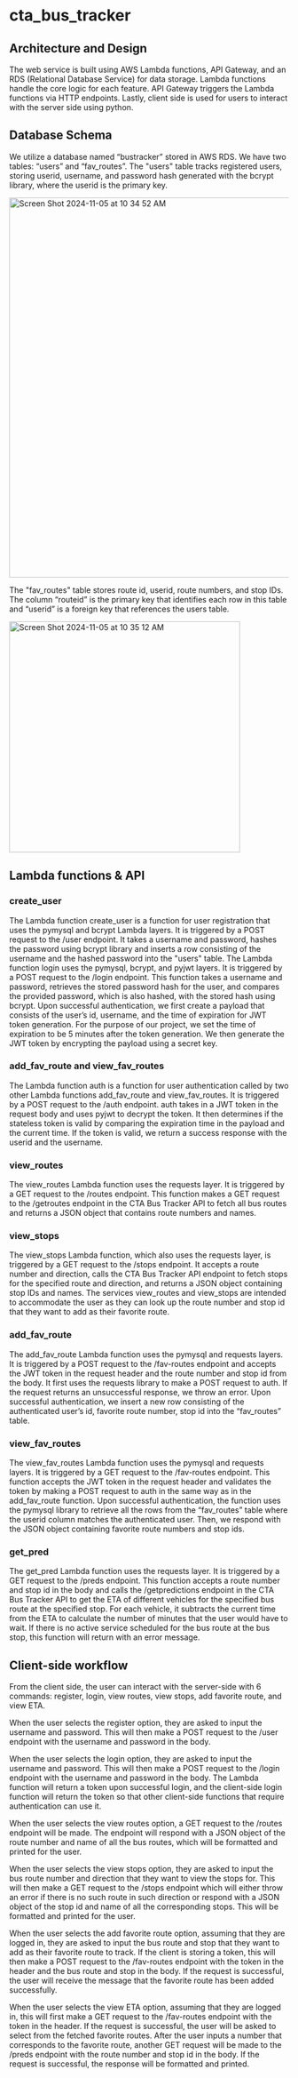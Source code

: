 # cta_bus_tracker

## Architecture and Design
The web service is built using AWS Lambda functions, API Gateway, and an RDS (Relational Database Service) for data storage. Lambda functions handle the core logic for each feature. API Gateway triggers the Lambda functions via HTTP endpoints. Lastly, client side is used for users to interact with the server side using python. 

## Database Schema
We utilize a database named “bustracker” stored in AWS RDS. We have two tables: “users” and “fav_routes”. The "users" table tracks registered users, storing userid, username, and password hash generated with the bcrypt library, where the userid is the primary key. 

<img width="684" alt="Screen Shot 2024-11-05 at 10 34 52 AM" src="https://github.com/user-attachments/assets/f80ba3bd-a5de-4bc8-8c91-673b7ce8fcc9">

The "fav_routes" table stores route id, userid, route numbers, and stop IDs. The column “routeid” is the primary key that identifies each row in this table and “userid” is a foreign key that references the users table. 

<img width="416" alt="Screen Shot 2024-11-05 at 10 35 12 AM" src="https://github.com/user-attachments/assets/b34f8b1f-ff1e-4937-b332-e9a913e89da5">

## Lambda functions & API
### create_user
  The Lambda function create_user is a function for user registration that uses the pymysql and bcrypt Lambda layers. It is triggered by a POST request to the /user endpoint. It takes a username and password, hashes the password using bcrypt library and inserts a row consisting of the username and the hashed password into the "users" table.
The Lambda function login uses the pymysql, bcrypt, and pyjwt layers. It is triggered by a POST request to the /login endpoint. This function takes a username and password, retrieves the stored password hash for the user, and compares the provided password, which is also hashed, with the stored hash using bcrypt. Upon successful authentication, we first create a payload that consists of the user’s id, username, and the time of expiration for JWT token generation. For the purpose of our project, we set the time of expiration to be 5 minutes after the token generation. We then generate the JWT token by encrypting the payload using a secret key.
### add_fav_route and view_fav_routes
 The Lambda function auth is a function for user authentication called by two other Lambda functions add_fav_route and view_fav_routes. It is triggered by a POST request to the /auth endpoint. auth takes in a JWT token in the request body and uses pyjwt to decrypt the token. It then determines if the stateless token is valid by comparing the expiration time in the payload and the current time. If the token is valid, we return a success response with the userid and the username. 
### view_routes
  The view_routes Lambda function uses the requests layer. It is triggered by a GET request to the /routes endpoint. This function makes a GET request to the /getroutes endpoint in the CTA Bus Tracker API to fetch all bus routes and returns a JSON object that contains route numbers and names. 
### view_stops
  The view_stops Lambda function, which also uses the requests layer, is triggered by a GET request to the /stops endpoint. It accepts a route number and direction, calls the CTA Bus Tracker API endpoint to fetch stops for the specified route and direction, and returns a JSON object containing stop IDs and names. The services view_routes and view_stops are intended to accommodate the user as they can look up the route number and stop id that they want to add as their favorite route. 
### add_fav_route
  The add_fav_route Lambda function uses the pymysql and requests layers. It is triggered by a POST request to the /fav-routes endpoint and accepts the JWT token in the request header and the route number and stop id from the body. It first uses the requests library to make a POST request to auth. If the request returns an unsuccessful response, we throw an error. Upon successful authentication, we insert a new row consisting of the authenticated user’s id, favorite route number, stop id into the “fav_routes” table.
### view_fav_routes
  The view_fav_routes Lambda function uses the pymysql and requests layers. It is triggered by a GET request to the /fav-routes endpoint. This function accepts the JWT token in the request header and validates the token by making a POST request to auth in the same way as in the add_fav_route function. Upon successful authentication, the function uses the pymysql library to retrieve all the rows from the “fav_routes” table where the userid column matches the authenticated user. Then, we respond with the JSON object containing favorite route numbers and stop ids. 
### get_pred
  The get_pred Lambda function uses the requests layer. It is triggered by a GET request to the /preds endpoint. This function accepts a route number and stop id in the body and calls the /getpredictions endpoint in the CTA Bus Tracker API to get the ETA of different vehicles for the specified bus route at the specified stop. For each vehicle, it subtracts the current time from the ETA to calculate the number of minutes that the user would have to wait. If there is no active service scheduled for the bus route at the bus stop, this function will return with an error message.

## Client-side workflow
  From the client side, the user can interact with the server-side with 6 commands: register, login, view routes, view stops, add favorite route, and view ETA. 

 When the user selects the register option, they are asked to input the username and password. This will then make a POST request to the /user endpoint with the username and password in the body. 
 
 When the user selects the login option, they are asked to input the username and password. This will then make a POST request to the /login endpoint with the username and password in the body. The Lambda function will return a token upon successful login, and the client-side login function will return the token so that other client-side functions that require authentication can use it. 

When the user selects the view routes option, a GET request to the /routes endpoint will be made. The endpoint will respond with a JSON object of the route number and name of all the bus routes, which will be formatted and printed for the user.

When the user selects the view stops option, they are asked to input the bus route number and direction that they want to view the stops for. This will then make a GET request to the /stops endpoint which will either throw an error if there is no such route in such direction or respond with a JSON object of the stop id and name of all the corresponding stops. This will be formatted and printed for the user.

When the user selects the add favorite route option, assuming that they are logged in, they are asked to input the bus route and stop that they want to add as their favorite route to track. If the client is storing a token, this will then make a POST request to the /fav-routes endpoint with the token in the header and the bus route and stop in the body. If the request is successful, the user will receive the message that the favorite route has been added successfully.
	
 When the user selects the view ETA option, assuming that they are logged in, this will first make a GET request to the /fav-routes endpoint with the token in the header. If the request is successful, the user will be asked to select from the fetched favorite routes. After the user inputs a number that corresponds to the favorite route, another GET request will be made to the /preds endpoint with the route number and stop id in the body. If the request is successful, the response will be formatted and printed.


